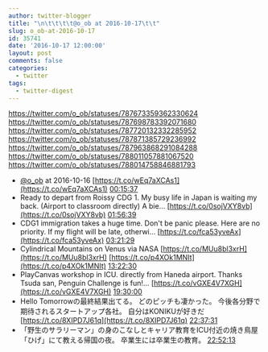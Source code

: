 ```yaml
---
author: twitter-blogger
title: "\n\t\t\t\t@o_ob at 2016-10-17\t\t"
slug: o_ob-at-2016-10-17
id: 35741
date: '2016-10-17 12:00:00'
layout: post
comments: false
categories:
  - twitter
tags:
  - twitter-digest
---
```


https://twitter.com/o_ob/statuses/787673359362330624 https://twitter.com/o_ob/statuses/787698783392071680 https://twitter.com/o_ob/statuses/787720132332285952 https://twitter.com/o_ob/statuses/787871385729236992 https://twitter.com/o_ob/statuses/787963868291084288 https://twitter.com/o_ob/statuses/788011057881067520 https://twitter.com/o_ob/statuses/788014758846881793  

*   [@o_ob](https://twitter.com/o_ob) at 2016-10-16 [https://t.co/wEq7aXCAs1](https://t.co/wEq7aXCAs1) [00:15:37](https://twitter.com/o_ob/statuses/787673359362330624)
*   Ready to depart from Roissy CDG 1. My busy life in Japan is waiting my back. (Airport to classroom directly) A bie… [https://t.co/0sojVXY8vb](https://t.co/0sojVXY8vb) [01:56:39](https://twitter.com/o_ob/statuses/787698783392071680)
*   CDG1 immigration takes a huge time. Don't be panic please. Here are no priority. If my flight will be late, otherwi… [https://t.co/fca53yveAx](https://t.co/fca53yveAx) [03:21:29](https://twitter.com/o_ob/statuses/787720132332285952)
*   Cylindrical Mountains on Venus via NASA [https://t.co/MUu8bl3xrH](https://t.co/MUu8bl3xrH) [https://t.co/p4XOk1MNIt](https://t.co/p4XOk1MNIt) [13:22:30](https://twitter.com/o_ob/statuses/787871385729236992)
*   PlayCanvas workshop in ICU. directly from Haneda airport. Thanks Tsuda san, Penguin Challenge is fun!… [https://t.co/vGXE4V7XGH](https://t.co/vGXE4V7XGH) [19:30:00](https://twitter.com/o_ob/statuses/787963868291084288)
*   Hello Tomorrowの最終結果出てる。 どのピッチも凄かった。 今後各分野で期待されるスタートアップ各社。 自分はKONIKUが好きだ [https://t.co/8XIPD7J61q](https://t.co/8XIPD7J61q) [22:37:31](https://twitter.com/o_ob/statuses/788011057881067520)
*   「野生のサラリーマン」の身のこなしとキャリア教育をICU付近の焼き鳥屋「ひげ」にて教える帰国の夜。 卒業生には卒業生の教育。 [22:52:13](https://twitter.com/o_ob/statuses/788014758846881793)